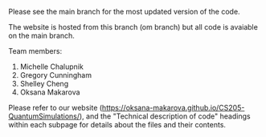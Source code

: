 Please see the main branch for the most updated version of the code.


The website is hosted from this branch (om branch) but all code is avaiable on the main branch. 

Team members:
1. Michelle Chalupnik
2. Gregory Cunningham
3. Shelley Cheng
4. Oksana Makarova

Please refer to our website (https://oksana-makarova.github.io/CS205-QuantumSimulations/), and the "Technical description of code" headings within each subpage for details about the files and their contents.

